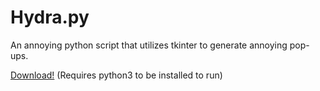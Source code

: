 # Hydra.py
An annoying python script that utilizes tkinter to generate annoying pop-ups.

<a target="_blank" href="https://minhaskamal.github.io/DownGit/#/home?url=https://github.com/Equinoxx4978/scripts/blob/285d6dd8053b5746c37e22f3ffa511cc4661ec10/python/hydra/hydra.py" download>Download!</a> (Requires python3 to be installed to run)
